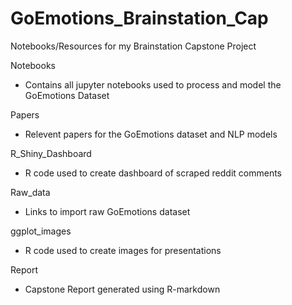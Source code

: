 # GoEmotions_Brainstation_Cap
Notebooks/Resources for my Brainstation Capstone Project

Notebooks
- Contains all jupyter notebooks used to process and model the GoEmotions Dataset

Papers
- Relevent papers for the GoEmotions dataset and NLP models

R_Shiny_Dashboard
- R code used to create dashboard of scraped reddit comments

Raw_data
- Links to import raw GoEmotions dataset

ggplot_images
- R code used to create images for presentations

Report
- Capstone Report generated using R-markdown
